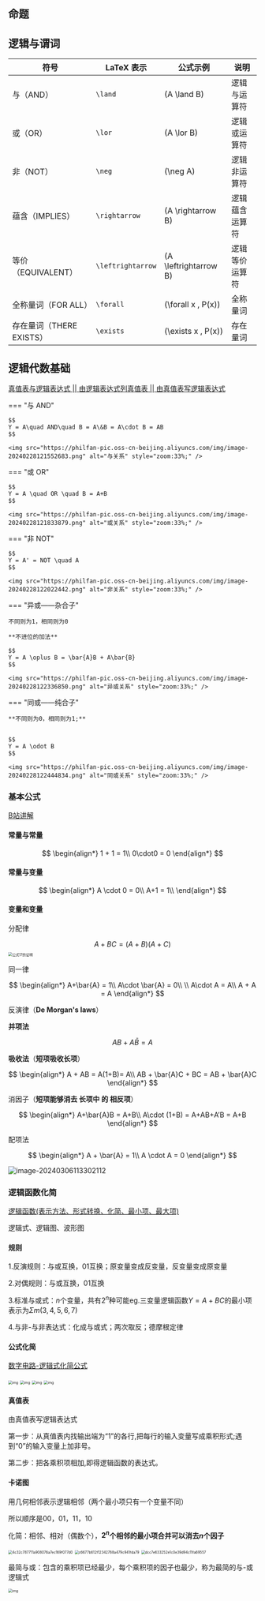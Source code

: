 
## 命题


## 逻辑与谓词


| 符号 | LaTeX 表示 | 公式示例       | 说明           |
|------|------------|----------------|----------------|
| 与（AND） | `\land`  | \(A \land B\)  | 逻辑与运算符   |
| 或（OR）  | `\lor`   | \(A \lor B\)   | 逻辑或运算符   |
| 非（NOT） | `\neg`   | \(\neg A\)     | 逻辑非运算符   |
| 蕴含（IMPLIES） | `\rightarrow` | \(A \rightarrow B\) | 逻辑蕴含运算符 |
| 等价（EQUIVALENT） | `\leftrightarrow` | \(A \leftrightarrow B\) | 逻辑等价运算符 |
| 全称量词（FOR ALL） | `\forall` | \(\forall x \, P(x)\) | 全称量词 |
| 存在量词（THERE EXISTS） | `\exists` | \(\exists x \, P(x)\) | 存在量词 |


## 逻辑代数基础

[真值表与逻辑表达式 || 由逻辑表达式列真值表 || 由真值表写逻辑表达式](https://zhuanlan.zhihu.com/p/154529095)

=== "与 AND"

    $$
    Y = A\quad AND\quad B = A\&B = A\cdot B = AB
    $$

    <img src="https://philfan-pic.oss-cn-beijing.aliyuncs.com/img/image-20240228121552683.png" alt="与关系" style="zoom:33%;" />

=== "或 OR"

    $$
    Y = A \quad OR \quad B = A+B
    $$

    <img src="https://philfan-pic.oss-cn-beijing.aliyuncs.com/img/image-20240228121833879.png" alt="或关系" style="zoom:33%;" />

=== "非 NOT"

    $$
    Y = A' = NOT \quad A
    $$

    <img src="https://philfan-pic.oss-cn-beijing.aliyuncs.com/img/image-20240228122022442.png" alt="非关系" style="zoom:33%;" />

=== "异或——杂合子"

    不同则为1，相同则为0

    **不进位的加法**

    $$
    Y = A \oplus B = \bar{A}B + A\bar{B}
    $$

    <img src="https://philfan-pic.oss-cn-beijing.aliyuncs.com/img/image-20240228122336850.png" alt="异或关系" style="zoom:33%;" />

=== "同或——纯合子"

    **不同则为0，相同则为1;**


    $$
    Y = A \odot B
    $$

    <img src="https://philfan-pic.oss-cn-beijing.aliyuncs.com/img/image-20240228122444834.png" alt="同或关系" style="zoom:33%;" />

### 基本公式

[B站讲解](https://www.bilibili.com/video/BV1jP411G7Wd)

#### 常量与常量

$$
\begin{align*}
1 + 1 = 1\\
0\cdot0 = 0
\end{align*}
$$

#### 常量与变量

$$
\begin{align*}
A \cdot 0 = 0\\
A+1 = 1\\
\end{align*}
$$

#### 变量和变量

分配律

$$
A+BC = (A+B)(A+C)
$$
<img src="https://philfan-pic.oss-cn-beijing.aliyuncs.com/img/image-20240301144447212.png" alt="公式17的证明" style="zoom: 50%;" />

同一律

$$
\begin{align*}
A+\bar{A} = 1\\
A\cdot \bar{A} = 0\\
\\
A\cdot A = A\\
A + A = A
\end{align*}
$$

反演律（**De Morgan's laws**）

**并项法**

$$
AB + A\bar{B} = A
$$

**吸收法**（**短项吸收长项**）

$$
\begin{align*}
A + AB = A(1+B)= A\\
AB + \bar{A}C + BC = AB + \bar{A}C
\end{align*}
$$

消因子（**短项能够消去 长项中 的 相反项**）

$$
\begin{align*}
A+\bar{A}B = A+B\\
A\cdot (1+B) = A+AB+A’B = A+B
\end{align*}
$$

配项法

$$
\begin{align*}
A + \bar{A} = 1\\
A \cdot A = 0
\end{align*}
$$

![image-20240306113302112](https://philfan-pic.oss-cn-beijing.aliyuncs.com/img/image-20240306113302112.png)





### 逻辑函数化简

[逻辑函数(表示方法、形式转换、化简、最小项、最大项)](https://blog.csdn.net/qq_44431690/article/details/104587163)

逻辑式、逻辑图、波形图

#### 规则

1.反演规则：与或互换，01互换；原变量变成反变量，反变量变成原变量

2.对偶规则：与或互换，01互换

3.标准与或式：$n$个变量，共有$2^n$种可能eg.三变量逻辑函数$Y = A+BC$的最小项表示为$\Sigma m(3,4,5,6,7)$

4.与非-与非表达式：化成与或式；两次取反；德摩根定律

#### 公式化简
[数字电路-逻辑式化简公式](https://zhuanlan.zhihu.com/p/392457877)

<img src="https://philfan-pic.oss-cn-beijing.aliyuncs.com/img/v2-8dc1606574d995edbc843fb019b38fad_1440w.webp" alt="img" style="zoom:50%;" />

<img src="https://philfan-pic.oss-cn-beijing.aliyuncs.com/img/v2-61355c6b4a7dba5e2e887c17d8e480a8_1440w.webp" alt="img" style="zoom:50%;" />

<img src="https://philfan-pic.oss-cn-beijing.aliyuncs.com/img/v2-55a64baa868c2fd6676c3369c66ea3ff_r.jpg" alt="img" style="zoom:50%;" />

<img src="https://philfan-pic.oss-cn-beijing.aliyuncs.com/img/v2-939bf95fd46b11c990a59657ff7bc67f_r.jpg" alt="img" style="zoom:50%;" />


#### 真值表

由真值表写逻辑表达式

第一步：从真值表内找输出端为“1”的各行,把每行的输入变量写成乘积形式;遇到“0”的输入变量上加非号。

第二步：把各乘积项相加,即得逻辑函数的表达式。

#### 卡诺图

用几何相邻表示逻辑相邻（两个最小项只有一个变量不同）

所以顺序是00，01，11，10

化简：相邻、相对（偶数个），**$2^n$个相邻的最小项合并可以消去$n$个因子**

<img src="https://philfan-pic.oss-cn-beijing.aliyuncs.com/img/4c32c787711a908076a7ec169f077d0.jpg" alt="4c32c787711a908076a7ec169f077d0" style="zoom:50%;" />

<img src="https://philfan-pic.oss-cn-beijing.aliyuncs.com/img/c6677b612f12342788a479c941fda79.jpg" alt="c6677b612f12342788a479c941fda79" style="zoom: 50%;" />

<img src="https://philfan-pic.oss-cn-beijing.aliyuncs.com/img/dcc7e633252e1c0e39d94c11fa69557.jpg" alt="dcc7e633252e1c0e39d94c11fa69557" style="zoom:50%;" />

最简与或：包含的乘积项已经最少，每个乘积项的因子也最少，称为最简的与-或逻辑式

<img src="https://pic2.zhimg.com/80/v2-06ac3268bb0d79aea7786e0d763dc2cd_1440w.webp" alt="img" style="zoom:50%;" />

